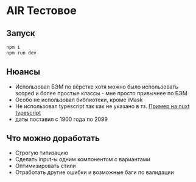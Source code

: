 # AIR Тестовое

## Запуск

```sh
npm i
npm run dev
```

## Нюансы

- Использовал БЭМ по вёрстке хотя можно было использовать scoped и более простые классы - мне просто привычнее по БЭМ
- Особо не использовал библиотеки, кроме iMask
- Не использовал typescript так как не указано в тз. [Пример на nuxt typescript](https://github.com/mihailgok/portfolio/tree/main/fronts/cryptojob)
- даты поставил с 1900 года по 2099

## Что можно доработать

- Строгую типизацию
- Сделать input-ы одним компонентом с вариантами
- Оптимизировать стили
- Отработать другие ошибки и возможные баги по валидации
